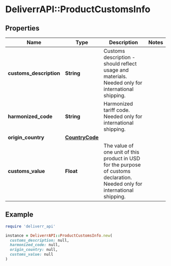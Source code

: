 # DeliverrAPI::ProductCustomsInfo

## Properties

| Name | Type | Description | Notes |
| ---- | ---- | ----------- | ----- |
| **customs_description** | **String** | Customs description - should reflect usage and materials. Needed only for international shipping. |  |
| **harmonized_code** | **String** | Harmonized tariff code. Needed only for international shipping. |  |
| **origin_country** | [**CountryCode**](CountryCode.md) |  |  |
| **customs_value** | **Float** | The value of one unit of this product in USD for the purpose of customs declaration. Needed only for international shipping. |  |

## Example

```ruby
require 'deliverr_api'

instance = DeliverrAPI::ProductCustomsInfo.new(
  customs_description: null,
  harmonized_code: null,
  origin_country: null,
  customs_value: null
)
```

